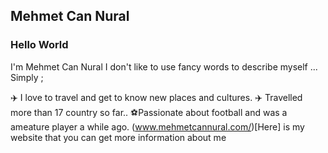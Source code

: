 ## Mehmet Can Nural

### Hello World

I'm Mehmet Can Nural 
I don't like to use fancy words to describe myself ...
Simply ;

✈️ I love to travel and get to know new places and cultures. 
✈️ Travelled more than 17 country so far..
⚽Passionate about football and was a ameature player a while ago.
(www.mehmetcannural.com/)[Here] is my website that you can get more information about me
